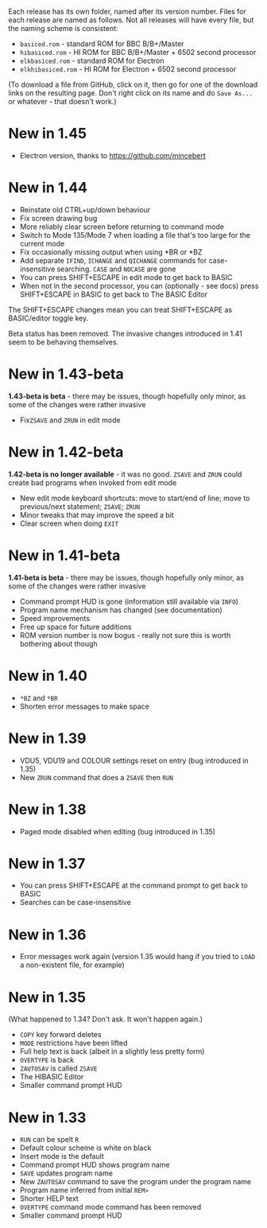 Each release has its own folder, named after its version number. Files
for each release are named as follows. Not all releases will have
every file, but the naming scheme is consistent:

* `basiced.rom` - standard ROM for BBC B/B+/Master
* `hibasiced.rom` - HI ROM for BBC B/B+/Master + 6502 second processor
* `elkbasiced.rom` - standard ROM for Electron
* `elkhibasiced.rom` - HI ROM for Electron + 6502 second processor

(To download a file from GitHub, click on it, then go for one of the
download links on the resulting page. Don't right click on its name
and do `Save As...` or whatever - that doesn't work.)

# New in 1.45

- Electron version, thanks to https://github.com/mincebert

# New in 1.44

- Reinstate old CTRL+up/down behaviour
- Fix screen drawing bug
- More reliably clear screen before returning to command mode
- Switch to Mode 135/Mode 7 when loading a file that's too large for
  the current mode
- Fix occasionally missing output when using *BR or *BZ
- Add separate `IFIND`, `ICHANGE` and `QICHANGE` commands for
  case-insensitive searching. `CASE` and `NOCASE` are gone
- You can press SHIFT+ESCAPE in edit mode to get back to BASIC
- When not in the second processor, you can (optionally - see docs)
  press SHIFT+ESCAPE in BASIC to get back to The BASIC Editor
  
The SHIFT+ESCAPE changes mean you can treat SHIFT+ESCAPE as
BASIC/editor toggle key.

Beta status has been removed. The invasive changes introduced in 1.41
seem to be behaving themselves.

# New in 1.43-beta

**1.43-beta is beta** - there may be issues, though hopefully only
minor, as some of the changes were rather invasive

- Fix`ZSAVE` and `ZRUN` in edit mode

# New in 1.42-beta

**1.42-beta is no longer available** - it was no good. `ZSAVE` and `ZRUN`
could create bad programs when invoked from edit mode

- New edit mode keyboard shortcuts: move to start/end of line; move to
  previous/next statement; `ZSAVE`; `ZRUN`
- Minor tweaks that may improve the speed a bit
- Clear screen when doing `EXIT`

# New in 1.41-beta

**1.41-beta is beta** - there may be issues, though hopefully only
minor, as some of the changes were rather invasive

- Command prompt HUD is gone (information still available via `INFO`)
- Program name mechanism has changed (see documentation)
- Speed improvements
- Free up space for future additions
- ROM version number is now bogus - really not sure this is worth
  bothering about though

# New in 1.40

- `*BZ` and `*BR`
- Shorten error messages to make space

# New in 1.39

- VDU5, VDU19 and COLOUR settings reset on entry (bug introduced in
  1.35)
- New `ZRUN` command that does a `ZSAVE` then `RUN`

# New in 1.38

- Paged mode disabled when editing (bug introduced in 1.35)
 
# New in 1.37

- You can press SHIFT+ESCAPE at the command prompt to get back to
  BASIC
- Searches can be case-insensitive

# New in 1.36

- Error messages work again (version 1.35 would hang if you tried to
  `LOAD` a non-existent file, for example)

# New in 1.35

(What happened to 1.34? Don't ask. It won't happen again.)

- `COPY` key forward deletes
- `MODE` restrictions have been lifted
- Full help text is back (albeit in a slightly less pretty form)
- `OVERTYPE` is back
- `ZAUTOSAV` is called `ZSAVE`
- The HIBASIC Editor
- Smaller command prompt HUD

# New in 1.33

- `RUN` can be spelt `R`
- Default colour scheme is white on black
- Insert mode is the default
- Command prompt HUD shows program name
- `SAVE` updates program name
- New `ZAUTOSAV` command to save the program under the program name
- Program name inferred from initial `REM>`
- Shorter HELP text
- `OVERTYPE` command mode command has been removed
- Smaller command prompt HUD
